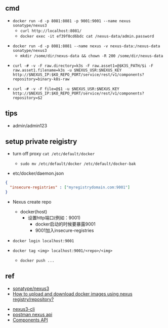 

## cmd

+ `docker run -d -p 8081:8081 -p 9001:9001 --name nexus sonatype/nexus3`
    + `curl http://localhost:8081/`
    + `docker exec -it ef39f0cd6bdc cat /nexus-data/admin.password`

<!-- mount data -->
+ `docker run -d -p 8081:8081 --name nexus -v nexus-data:/nexus-data sonatype/nexus3`
    + `mkdir /some/dir/nexus-data && chown -R 200 /some/dir/nexus-data`

<!-- curl upload -->
+ `curl -# -v -F raw.directory=k3s -F raw.asset1=@$K3S_PATH/$i -F raw.asset1.filename=k3s -u $NEXUS_USR:$NEXUS_KEY http://$NEXUS_IP:$KO_REPO_PORT/service/rest/v1/components?repository=binary-k8s-raw`

+ `curl -# -v -F file=@$1 -u $NEXUS_USR:$NEXUS_KEY http://$NEXUS_IP:$KO_REPO_PORT/service/rest/v1/components?repository=$2`

## tips
+ admin/admin123


## setup private reigistry

+ turn off proxy `cat /etc/default/docker`
    + `sudo mv /etc/default/docker /etc/default/docker-bak`

+ etc/docker/daemon.json
```json
{
  "insecure-registries" : ["myregistrydomain.com:9001"]
}
```

+ Nexus create repo
    + docker(host)
        + 设置http端口(例如：9001)
            + docker启动的时候要暴露9001
            + 9001加入insecure-registries

+ `docker login localhost:9001`
+ `docker tag <img> localhost:9001/<repo>/<img>`
    + `docker push ...`

## ref

+ [sonatype/nexus3](https://hub.docker.com/r/sonatype/nexus3/)
+ [How to upload and download docker images using nexus registry/repository?](https://www.devopsschool.com/blog/how-to-upload-and-download-docker-images-using-nexus-registry-repository/)

<!-- api -->
+ [nexus3-cli](https://nexus3-cli.readthedocs.io/en/latest/api.html#sonatype-nexus-3-api-documentation)
+ [postman nexus api](https://www.postman.com/njrusmc/workspace/public-collections/request/14123647-9750078b-56d8-4627-853e-d6a141368f0b)
+ [Components API](https://help.sonatype.com/repomanager3/integrations/rest-and-integration-api/components-api#ComponentsAPI-UploadComponent)